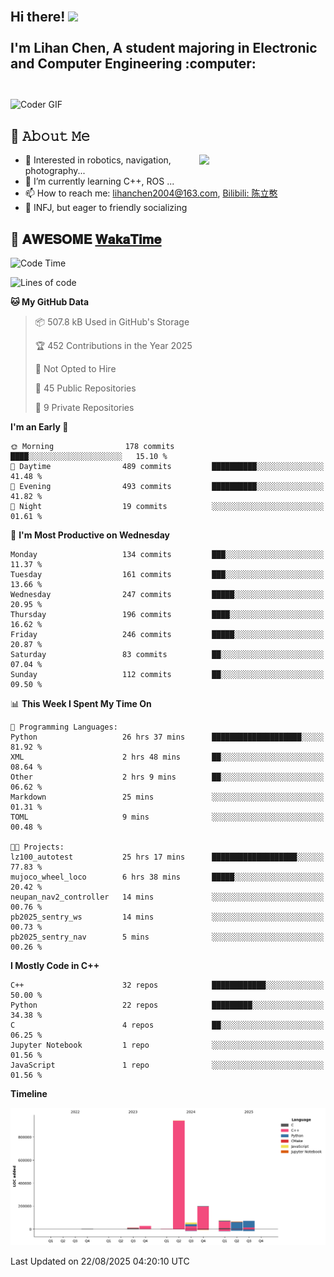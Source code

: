 <h2 align="left">
 <abc>
  <br>Hi there! <img src="https://user-images.githubusercontent.com/42378118/110234147-e3259600-7f4e-11eb-95be-0c4047144dea.gif" width="30"><br>
  <br> I'm Lihan Chen, A student majoring in Electronic and Computer Engineering :computer:<br>
  <br>
 </abc>
</h2>

<img align="center" src="https://media.giphy.com/media/SWoSkN6DxTszqIKEqv/giphy.gif" alt="Coder GIF" width="500">

## :book: 𝙰𝚋𝚘𝚞𝚝 𝙼𝚎

<img align="right" width="40%" src="https://github-readme-stats.vercel.app/api?username=LihanChen2004&show_icons=true&icon_color=CE1D2D&text_color=718096&bg_color=ffffff&hide_title=true" />

- 🌟 Interested in robotics, navigation, photography...
- 🌱 I’m currently learning C++, ROS ... 
- 📫 How to reach me: lihanchen2004@163.com, [Bilibili: 陈立憨](https://space.bilibili.com/170786212)
- 👯 INFJ, but eager to friendly socializing

## 📜 𝐀𝐖𝐄𝐒𝐎𝐌𝐄 [𝐖𝐚𝐤𝐚𝐓𝐢𝐦𝐞](https://github.com/anmol098/waka-readme-stats)

<!--START_SECTION:waka-->
![Code Time](http://img.shields.io/badge/Code%20Time-1%2C379%20hrs%2043%20mins-blue)

![Lines of code](https://img.shields.io/badge/From%20Hello%20World%20I%27ve%20Written-1.5%20million%20lines%20of%20code-blue)

**🐱 My GitHub Data** 

> 📦 507.8 kB Used in GitHub's Storage 
 > 
> 🏆 452 Contributions in the Year 2025
 > 
> 🚫 Not Opted to Hire
 > 
> 📜 45 Public Repositories 
 > 
> 🔑 9 Private Repositories 
 > 
**I'm an Early 🐤** 

```text
🌞 Morning                178 commits         ████░░░░░░░░░░░░░░░░░░░░░   15.10 % 
🌆 Daytime                489 commits         ██████████░░░░░░░░░░░░░░░   41.48 % 
🌃 Evening                493 commits         ██████████░░░░░░░░░░░░░░░   41.82 % 
🌙 Night                  19 commits          ░░░░░░░░░░░░░░░░░░░░░░░░░   01.61 % 
```
📅 **I'm Most Productive on Wednesday** 

```text
Monday                   134 commits         ███░░░░░░░░░░░░░░░░░░░░░░   11.37 % 
Tuesday                  161 commits         ███░░░░░░░░░░░░░░░░░░░░░░   13.66 % 
Wednesday                247 commits         █████░░░░░░░░░░░░░░░░░░░░   20.95 % 
Thursday                 196 commits         ████░░░░░░░░░░░░░░░░░░░░░   16.62 % 
Friday                   246 commits         █████░░░░░░░░░░░░░░░░░░░░   20.87 % 
Saturday                 83 commits          ██░░░░░░░░░░░░░░░░░░░░░░░   07.04 % 
Sunday                   112 commits         ██░░░░░░░░░░░░░░░░░░░░░░░   09.50 % 
```


📊 **This Week I Spent My Time On** 

```text
💬 Programming Languages: 
Python                   26 hrs 37 mins      ████████████████████░░░░░   81.92 % 
XML                      2 hrs 48 mins       ██░░░░░░░░░░░░░░░░░░░░░░░   08.64 % 
Other                    2 hrs 9 mins        ██░░░░░░░░░░░░░░░░░░░░░░░   06.62 % 
Markdown                 25 mins             ░░░░░░░░░░░░░░░░░░░░░░░░░   01.31 % 
TOML                     9 mins              ░░░░░░░░░░░░░░░░░░░░░░░░░   00.48 % 

🐱‍💻 Projects: 
lz100_autotest           25 hrs 17 mins      ███████████████████░░░░░░   77.83 % 
mujoco_wheel_loco        6 hrs 38 mins       █████░░░░░░░░░░░░░░░░░░░░   20.42 % 
neupan_nav2_controller   14 mins             ░░░░░░░░░░░░░░░░░░░░░░░░░   00.76 % 
pb2025_sentry_ws         14 mins             ░░░░░░░░░░░░░░░░░░░░░░░░░   00.73 % 
pb2025_sentry_nav        5 mins              ░░░░░░░░░░░░░░░░░░░░░░░░░   00.26 % 
```

**I Mostly Code in C++** 

```text
C++                      32 repos            ████████████░░░░░░░░░░░░░   50.00 % 
Python                   22 repos            █████████░░░░░░░░░░░░░░░░   34.38 % 
C                        4 repos             ██░░░░░░░░░░░░░░░░░░░░░░░   06.25 % 
Jupyter Notebook         1 repo              ░░░░░░░░░░░░░░░░░░░░░░░░░   01.56 % 
JavaScript               1 repo              ░░░░░░░░░░░░░░░░░░░░░░░░░   01.56 % 
```



**Timeline**

![Lines of Code chart](https://raw.githubusercontent.com/LihanChen2004/LihanChen2004/main/assets/bar_graph.png)


 Last Updated on 22/08/2025 04:20:10 UTC
<!--END_SECTION:waka-->

<!--
**LihanChen2004/LihanChen2004** is a ✨ _special_ ✨ repository because its `README.md` (this file) appears on your GitHub profile.

Here are some ideas to get you started:

- 🔭 I’m currently working on ...
- 🌱 I’m currently learning ...
- 👯 I’m looking to collaborate on ...
- 🤔 I’m looking for help with ...
- 💬 Ask me about ...
- 📫 How to reach me: ...
- 😄 Pronouns: ...
- ⚡ Fun fact: ...
-->

